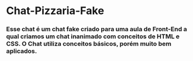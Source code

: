 ﻿<h1>Chat-Pizzaria-Fake</h1>

<h3> Esse chat é um chat fake criado para uma aula de Front-End a qual criamos um chat inanimado com conceitos de HTML e CSS. O Chat utiliza conceitos básicos, porém muito bem aplicados. </h3>
